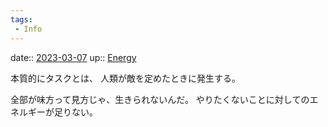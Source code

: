 ```yaml
---
tags:
 - Info
---
```


date:: [2023-03-07](/Daily_Note/2023-03-07.md)
up:: [Energy](Bar/Novel/Topics/Energy.md)

本質的にタスクとは、
人類が敵を定めたときに発生する。

全部が味方って見方じゃ、生きられないんだ。
やりたくないことに対してのエネルギーが足りない。
